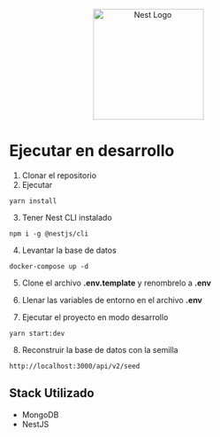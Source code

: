 <p align="center">
  <a href="http://nestjs.com/" target="blank"><img src="https://nestjs.com/img/logo-small.svg" width="200" alt="Nest Logo" /></a>
</p>

[circleci-image]: https://img.shields.io/circleci/build/github/nestjs/nest/master?token=abc123def456
[circleci-url]: https://circleci.com/gh/nestjs/nest

# Ejecutar en desarrollo

1. Clonar el repositorio
2. Ejecutar

```
yarn install
```

3. Tener Nest CLI instalado

```
npm i -g @nestjs/cli
```

4. Levantar la base de datos

```
docker-compose up -d
```

5. Clone el archivo __.env.template__ y renombrelo a __.env__

6. Llenar las variables de entorno en el archivo __.env__

7. Ejecutar el proyecto en modo desarrollo

```
yarn start:dev
```

8. Reconstruir la base de datos con la semilla

```
http://localhost:3000/api/v2/seed
```

## Stack Utilizado

- MongoDB
- NestJS
